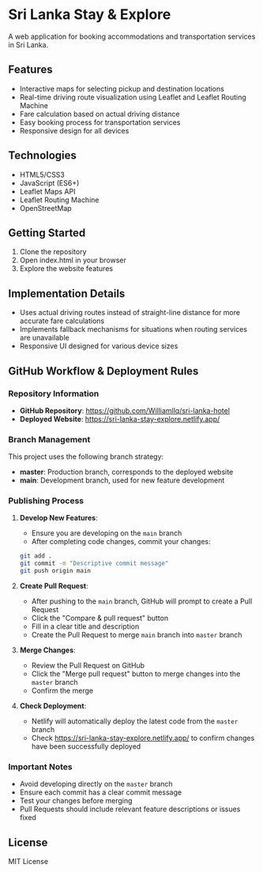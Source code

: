 # Sri Lanka Stay & Explore

A web application for booking accommodations and transportation services in Sri Lanka.

## Features

- Interactive maps for selecting pickup and destination locations
- Real-time driving route visualization using Leaflet and Leaflet Routing Machine
- Fare calculation based on actual driving distance
- Easy booking process for transportation services
- Responsive design for all devices

## Technologies

- HTML5/CSS3
- JavaScript (ES6+)
- Leaflet Maps API
- Leaflet Routing Machine
- OpenStreetMap

## Getting Started

1. Clone the repository
2. Open index.html in your browser
3. Explore the website features

## Implementation Details

- Uses actual driving routes instead of straight-line distance for more accurate fare calculations
- Implements fallback mechanisms for situations when routing services are unavailable
- Responsive UI designed for various device sizes

## GitHub Workflow & Deployment Rules

### Repository Information

- **GitHub Repository**: https://github.com/Williamllq/sri-lanka-hotel
- **Deployed Website**: https://sri-lanka-stay-explore.netlify.app/

### Branch Management

This project uses the following branch strategy:

- **master**: Production branch, corresponds to the deployed website
- **main**: Development branch, used for new feature development

### Publishing Process

1. **Develop New Features**:
   - Ensure you are developing on the `main` branch
   - After completing code changes, commit your changes:
   ```bash
   git add .
   git commit -m "Descriptive commit message"
   git push origin main
   ```

2. **Create Pull Request**:
   - After pushing to the `main` branch, GitHub will prompt to create a Pull Request
   - Click the "Compare & pull request" button
   - Fill in a clear title and description
   - Create the Pull Request to merge `main` branch into `master` branch

3. **Merge Changes**:
   - Review the Pull Request on GitHub
   - Click the "Merge pull request" button to merge changes into the `master` branch
   - Confirm the merge

4. **Check Deployment**:
   - Netlify will automatically deploy the latest code from the `master` branch
   - Check https://sri-lanka-stay-explore.netlify.app/ to confirm changes have been successfully deployed

### Important Notes

- Avoid developing directly on the `master` branch
- Ensure each commit has a clear commit message
- Test your changes before merging
- Pull Requests should include relevant feature descriptions or issues fixed

## License

MIT License 